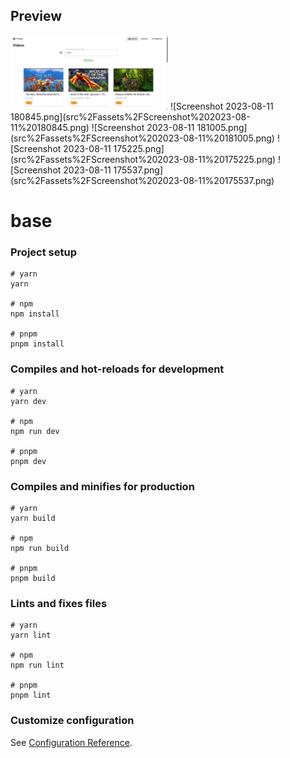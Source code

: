 ## Preview


<img src="src/assets/Screenshot 2023-08-11 180845.png" width="50%">
![Screenshot 2023-08-11 180845.png](src%2Fassets%2FScreenshot%202023-08-11%20180845.png)
![Screenshot 2023-08-11 181005.png](src%2Fassets%2FScreenshot%202023-08-11%20181005.png)
![Screenshot 2023-08-11 175225.png](src%2Fassets%2FScreenshot%202023-08-11%20175225.png)
![Screenshot 2023-08-11 175537.png](src%2Fassets%2FScreenshot%202023-08-11%20175537.png)




# base

### Project setup

```
# yarn
yarn

# npm
npm install

# pnpm
pnpm install
```

### Compiles and hot-reloads for development

```
# yarn
yarn dev

# npm
npm run dev

# pnpm
pnpm dev
```

### Compiles and minifies for production

```
# yarn
yarn build

# npm
npm run build

# pnpm
pnpm build
```

### Lints and fixes files

```
# yarn
yarn lint

# npm
npm run lint

# pnpm
pnpm lint
```

### Customize configuration

See [Configuration Reference](https://vitejs.dev/config/).
